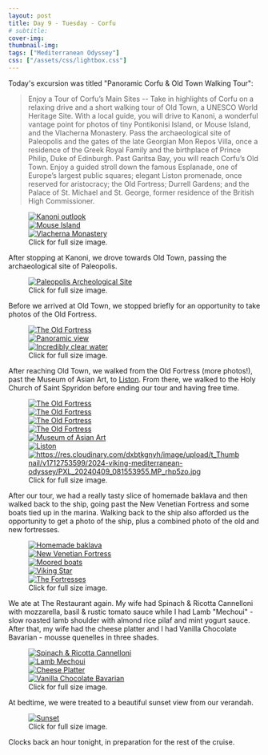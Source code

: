 ```yaml
---
layout: post
title: Day 9 - Tuesday - Corfu
# subtitle: 
cover-img: 
thumbnail-img: 
tags: ["Mediterranean Odyssey"]
css: ["/assets/css/lightbox.css"]
---
```


Today's excursion was titled "Panoramic Corfu & Old Town Walking Tour":

> Enjoy a Tour of Corfu’s Main Sites -- Take in highlights of Corfu on a relaxing drive and a short walking tour of Old Town, a UNESCO World Heritage Site. With a local guide, you will drive to Kanoni, a wonderful vantage point for photos of tiny Pontikonisi Island, or Mouse Island, and the Vlacherna Monastery. Pass the archaeological site of Paleopolis and the gates of the late Georgian Mon Repos Villa, once a residence of the Greek Royal Family and the birthplace of Prince Philip, Duke of Edinburgh. Past Garitsa Bay, you will reach Corfu’s Old Town. Enjoy a guided stroll down the famous Esplanade, one of Europe’s largest public squares; elegant Liston promenade, once reserved for aristocracy; the Old Fortress; Durrell Gardens; and the Palace of St. Michael and St. George, former residence of the British High Commissioner.

<figure>
    <div class="d-flex flex-row flex-wrap" style="gap: 5px">
        <div class="p-2">
            <a href="https://res.cloudinary.com/dxbtkgnyh/image/upload/v1712751118/2024-viking-mediterranean-odyssey/PXL_20240409_070716997.PANO_kjhxyb.jpg"
                data-lightbox="tour1" data-title="Kanoni outlook">
                <img src="https://res.cloudinary.com/dxbtkgnyh/image/upload/t_Thumbnail/v1712751118/2024-viking-mediterranean-odyssey/PXL_20240409_070716997.PANO_kjhxyb.jpg"
                    alt="Kanoni outlook">
            </a>
        </div>
        <div class="p-2">
            <a href="https://res.cloudinary.com/dxbtkgnyh/image/upload/v1712751458/2024-viking-mediterranean-odyssey/PXL_20240409_070643970_fvr8t4.jpg"
                data-lightbox="tour1" data-title="Mouse Island">
                <img src="https://res.cloudinary.com/dxbtkgnyh/image/upload/t_Thumbnail/v1712751458/2024-viking-mediterranean-odyssey/PXL_20240409_070643970_fvr8t4.jpg"
                    alt="Mouse Island">
            </a>
        </div>
        <div class="p-2">
            <a href="https://res.cloudinary.com/dxbtkgnyh/image/upload/v1712751461/2024-viking-mediterranean-odyssey/PXL_20240409_070634701_puukay.jpg"
                data-lightbox="tour1" data-title="Vlacherna Monastery">
                <img src="https://res.cloudinary.com/dxbtkgnyh/image/upload/t_Thumbnail/v1712751461/2024-viking-mediterranean-odyssey/PXL_20240409_070634701_puukay.jpg"
                    alt="Vlacherna Monastery">
            </a>
        </div>
    </div>
    <figcaption>Click for full size image.</figcaption>
</figure>

After stopping at Kanoni, we drove towards Old Town, passing the archaeological site of Paleopolis.

<figure>
    <div class="d-flex flex-row flex-wrap" style="gap: 5px">
        <div class="p-2">
            <a href="https://res.cloudinary.com/dxbtkgnyh/image/upload/v1712753800/2024-viking-mediterranean-odyssey/PXL_20240409_072719255.MP_ka5usy.jpg"
                data-lightbox="tour2" data-title="Paleopolis Archeological Site">
                <img src="https://res.cloudinary.com/dxbtkgnyh/image/upload/t_Thumbnail/v1712753800/2024-viking-mediterranean-odyssey/PXL_20240409_072719255.MP_ka5usy.jpg"
                    alt="Paleopolis Archeological Site">
            </a>
        </div>
    </div>
    <figcaption>Click for full size image.</figcaption>
</figure>

Before we arrived at Old Town, we stopped briefly for an opportunity to take photos of the Old Fortress.

<figure>
    <div class="d-flex flex-row flex-wrap" style="gap: 5px">
        <div class="p-2">
            <a href="https://res.cloudinary.com/dxbtkgnyh/image/upload/v1712751631/2024-viking-mediterranean-odyssey/PXL_20240409_073047437_e1ykpz.jpg"
                data-lightbox="tour3" data-title="The Old Fortress">
                <img src="https://res.cloudinary.com/dxbtkgnyh/image/upload/t_Thumbnail/v1712751631/2024-viking-mediterranean-odyssey/PXL_20240409_073047437_e1ykpz.jpg"
                    alt="The Old Fortress">
            </a>
        </div>
        <div class="p-2">
            <a href="https://res.cloudinary.com/dxbtkgnyh/image/upload/v1712751608/2024-viking-mediterranean-odyssey/PXL_20240409_073118506.PANO_he8wcs.jpg"
                data-lightbox="tour3" data-title="Panoramic view">
                <img src="https://res.cloudinary.com/dxbtkgnyh/image/upload/t_Thumbnail/v1712751608/2024-viking-mediterranean-odyssey/PXL_20240409_073118506.PANO_he8wcs.jpg"
                    alt="Panoramic view">
            </a>
        </div>
        <div class="p-2">
            <a href="https://res.cloudinary.com/dxbtkgnyh/image/upload/v1712753939/2024-viking-mediterranean-odyssey/PXL_20240409_073201352_j2winj.jpg"
                data-lightbox="tour3" data-title="Incredibly clear water">
                <img src="https://res.cloudinary.com/dxbtkgnyh/image/upload/t_Thumbnail/v1712753939/2024-viking-mediterranean-odyssey/PXL_20240409_073201352_j2winj.jpg"
                    alt="Incredibly clear water">
            </a>
        </div>
    </div>
    <figcaption>Click for full size image.</figcaption>
</figure>

After reaching Old Town, we walked from the Old Fortress (more photos!), past the Museum of Asian Art, to [Liston](https://en.wikipedia.org/wiki/Liston_(Corfu)). From there, we walked to the Holy Church of Saint Spyridon before ending our tour and having free time.

<figure>
    <div class="d-flex flex-row flex-wrap" style="gap: 5px">
        <div class="p-2">
            <a href="https://res.cloudinary.com/dxbtkgnyh/image/upload/v1712753199/2024-viking-mediterranean-odyssey/PXL_20240409_074103736.MP_bfniut.jpg"
                data-lightbox="tour4" data-title="The Old Fortress">
                <img src="https://res.cloudinary.com/dxbtkgnyh/image/upload/t_Thumbnail/v1712753199/2024-viking-mediterranean-odyssey/PXL_20240409_074103736.MP_bfniut.jpg"
                    alt="The Old Fortress">
            </a>
        </div>
        <div class="p-2">
            <a href="https://res.cloudinary.com/dxbtkgnyh/image/upload/v1712753194/2024-viking-mediterranean-odyssey/PXL_20240409_074123868_p04ht2.jpg"
                data-lightbox="tour4" data-title="The Old Fortress">
                <img src="https://res.cloudinary.com/dxbtkgnyh/image/upload/t_Thumbnail/v1712753194/2024-viking-mediterranean-odyssey/PXL_20240409_074123868_p04ht2.jpg"
                    alt="The Old Fortress">
            </a>
        </div>
        <div class="p-2">
            <a href="https://res.cloudinary.com/dxbtkgnyh/image/upload/v1712753385/2024-viking-mediterranean-odyssey/PXL_20240409_074207656.MP_ovlt3v.jpg"
                data-lightbox="tour4" data-title="The Old Fortress">
                <img src="https://res.cloudinary.com/dxbtkgnyh/image/upload/t_Thumbnail/v1712753385/2024-viking-mediterranean-odyssey/PXL_20240409_074207656.MP_ovlt3v.jpg"
                    alt="The Old Fortress">
            </a>
        </div>
        <div class="p-2">
            <a href="https://res.cloudinary.com/dxbtkgnyh/image/upload/v1712752067/2024-viking-mediterranean-odyssey/PXL_20240409_074356171_eaaga6.jpg"
                data-lightbox="tour4" data-title="The Old Fortress">
                <img src="https://res.cloudinary.com/dxbtkgnyh/image/upload/t_Thumbnail/v1712752067/2024-viking-mediterranean-odyssey/PXL_20240409_074356171_eaaga6.jpg"
                    alt="The Old Fortress">
            </a>
        </div>
        <div class="p-2">
            <a href="https://res.cloudinary.com/dxbtkgnyh/image/upload/v1712752634/2024-viking-mediterranean-odyssey/PXL_20240409_080333373_ihb6gz.jpg"
                data-lightbox="tour4" data-title="Museum of Asian Art">
                <img src="https://res.cloudinary.com/dxbtkgnyh/image/upload/t_Thumbnail/v1712752634/2024-viking-mediterranean-odyssey/PXL_20240409_080333373_ihb6gz.jpg"
                    alt="Museum of Asian Art">
            </a>
        </div>
        <div class="p-2">
            <a href="https://res.cloudinary.com/dxbtkgnyh/image/upload/v1712753635/2024-viking-mediterranean-odyssey/PXL_20240409_081040579.MP_fkelnj.jpg"
                data-lightbox="tour4" data-title="Liston">
                <img src="https://res.cloudinary.com/dxbtkgnyh/image/upload/t_Thumbnail/v1712753635/2024-viking-mediterranean-odyssey/PXL_20240409_081040579.MP_fkelnj.jpg"
                    alt="Liston">
            </a>
        </div>
        <div class="p-2">
            <a href="https://res.cloudinary.com/dxbtkgnyh/image/upload/v1712753599/2024-viking-mediterranean-odyssey/PXL_20240409_081553955.MP_rhp5zo.jpg"
                data-lightbox="tour4" data-title="Holy Church of Saint Spyridon">
                <img src="Holy Church of Saint Spyridon"
                    alt="https://res.cloudinary.com/dxbtkgnyh/image/upload/t_Thumbnail/v1712753599/2024-viking-mediterranean-odyssey/PXL_20240409_081553955.MP_rhp5zo.jpg">
            </a>
        </div>
    </div>
    <figcaption>Click for full size image.</figcaption>
</figure>

After our tour, we had a really tasty slice of homemade baklava and then walked back to the ship, going past the New Venetian Fortress and some boats tied up in the marina. Walking back to the ship also afforded us the opportunity to get a photo of the ship, plus a combined photo of the old and new fortresses.

<figure>
    <div class="d-flex flex-row flex-wrap" style="gap: 5px">
        <div class="p-2">
            <a href="https://res.cloudinary.com/dxbtkgnyh/image/upload/v1712752880/2024-viking-mediterranean-odyssey/PXL_20240409_085453398.PORTRAIT_cheald.jpg"
                data-lightbox="tour5" data-title="Homemade baklava">
                <img src="https://res.cloudinary.com/dxbtkgnyh/image/upload/t_Thumbnail/v1712752880/2024-viking-mediterranean-odyssey/PXL_20240409_085453398.PORTRAIT_cheald.jpg"
                    alt="Homemade baklava">
            </a>
        </div>
        <div class="p-2">
            <a href="https://res.cloudinary.com/dxbtkgnyh/image/upload/v1712752898/2024-viking-mediterranean-odyssey/PXL_20240409_090754423_ovvvra.jpg"
                data-lightbox="tour5" data-title="New Venetian Fortress">
                <img src="https://res.cloudinary.com/dxbtkgnyh/image/upload/t_Thumbnail/v1712752898/2024-viking-mediterranean-odyssey/PXL_20240409_090754423_ovvvra.jpg"
                    alt="New Venetian Fortress">
            </a>
        </div>
        <div class="p-2">
            <a href="https://res.cloudinary.com/dxbtkgnyh/image/upload/v1712753020/2024-viking-mediterranean-odyssey/PXL_20240409_091311594_echidz.jpg"
                data-lightbox="tour5" data-title="Moored boats">
                <img src="https://res.cloudinary.com/dxbtkgnyh/image/upload/t_Thumbnail/v1712753020/2024-viking-mediterranean-odyssey/PXL_20240409_091311594_echidz.jpg"
                    alt="Moored boats">
            </a>
        </div>
        <div class="p-2">
            <a href="https://res.cloudinary.com/dxbtkgnyh/image/upload/v1712753425/2024-viking-mediterranean-odyssey/PXL_20240409_093404262.MP_m1chp4.jpg"
                data-lightbox="tour5" data-title="Viking Star">
                <img src="https://res.cloudinary.com/dxbtkgnyh/image/upload/t_Thumbnail/v1712753425/2024-viking-mediterranean-odyssey/PXL_20240409_093404262.MP_m1chp4.jpg"
                    alt="Viking Star">
            </a>
        </div>
        <div class="p-2">
            <a href="https://res.cloudinary.com/dxbtkgnyh/image/upload/v1712753388/2024-viking-mediterranean-odyssey/PXL_20240409_095155874.MP_j12je0.jpg"
                data-lightbox="tour5" data-title="The Fortresses">
                <img src="https://res.cloudinary.com/dxbtkgnyh/image/upload/t_Thumbnail/v1712753388/2024-viking-mediterranean-odyssey/PXL_20240409_095155874.MP_j12je0.jpg"
                    alt="The Fortresses">
            </a>
        </div>
    </div>
    <figcaption>Click for full size image.</figcaption>
</figure>

We ate at The Restaurant again. My wife had Spinach & Ricotta Cannelloni with mozzarella, basil & rustic tomato sauce while I had Lamb "Mechoui" - slow roasted lamb shoulder with almond rice pilaf and mint yogurt sauce. After that, my wife had the cheese platter and I had Vanilla Chocolate Bavarian - mousse quenelles in three shades.

<figure>
    <div class="d-flex flex-row flex-wrap" style="gap: 5px">
        <div class="p-2">
            <a href="https://res.cloudinary.com/dxbtkgnyh/image/upload/v1712753132/2024-viking-mediterranean-odyssey/PXL_20240409_163755929.PORTRAIT.ORIGINAL_ovho25.jpg"
                data-lightbox="dinner" data-title="Spinach & Ricotta Cannelloni">
                <img src="https://res.cloudinary.com/dxbtkgnyh/image/upload/t_Thumbnail/v1712753132/2024-viking-mediterranean-odyssey/PXL_20240409_163755929.PORTRAIT.ORIGINAL_ovho25.jpg"
                    alt="Spinach & Ricotta Cannelloni">
            </a>
        </div>
        <div class="p-2">
            <a href="https://res.cloudinary.com/dxbtkgnyh/image/upload/v1712753123/2024-viking-mediterranean-odyssey/PXL_20240409_163802527.PORTRAIT.ORIGINAL_cjtnd8.jpg"
                data-lightbox="dinner" data-title="Lamb Mechoui">
                <img src="https://res.cloudinary.com/dxbtkgnyh/image/upload/t_Thumbnail/v1712753123/2024-viking-mediterranean-odyssey/PXL_20240409_163802527.PORTRAIT.ORIGINAL_cjtnd8.jpg"
                    alt="Lamb Mechoui">
            </a>
        </div>
        <div class="p-2">
            <a href="https://res.cloudinary.com/dxbtkgnyh/image/upload/v1712753127/2024-viking-mediterranean-odyssey/PXL_20240409_170734828.PORTRAIT.ORIGINAL_mjrrf2.jpg"
                data-lightbox="dinner" data-title="Cheese Platter">
                <img src="https://res.cloudinary.com/dxbtkgnyh/image/upload/t_Thumbnail/v1712753127/2024-viking-mediterranean-odyssey/PXL_20240409_170734828.PORTRAIT.ORIGINAL_mjrrf2.jpg"
                    alt="Cheese Platter">
            </a>
        </div>
        <div class="p-2">
            <a href="https://res.cloudinary.com/dxbtkgnyh/image/upload/v1712765522/2024-viking-mediterranean-odyssey/PXL_20240409_170739628.PORTRAIT.ORIGINAL_lnbsyl.jpg"
                data-lightbox="dinner" data-title="Vanilla Chocolate Bavarian">
                <img src="https://res.cloudinary.com/dxbtkgnyh/image/upload/t_Thumbnail/v1712765522/2024-viking-mediterranean-odyssey/PXL_20240409_170739628.PORTRAIT.ORIGINAL_lnbsyl.jpg"
                    alt="Vanilla Chocolate Bavarian">
            </a>
        </div>
    </div>
    <figcaption>Click for full size image.</figcaption>
</figure>

At bedtime, we were treated to a beautiful sunset view from our verandah.

<figure>
    <div class="d-flex flex-row flex-wrap" style="gap: 5px">
        <div class="p-2">
            <a href="https://res.cloudinary.com/dxbtkgnyh/image/upload/v1712751212/2024-viking-mediterranean-odyssey/PXL_20240409_173628605.NIGHT_nppla4.jpg"
                data-lightbox="sunset" data-title="Sunset">
                <img src="https://res.cloudinary.com/dxbtkgnyh/image/upload/t_Thumbnail/v1712751212/2024-viking-mediterranean-odyssey/PXL_20240409_173628605.NIGHT_nppla4.jpg"
                    alt="Sunset">
            </a>
        </div>
    </div>
    <figcaption>Click for full size image.</figcaption>
</figure>

Clocks back an hour tonight, in preparation for the rest of the cruise.

<script src="/assets/js/lightbox-plus-jquery.js"></script>
